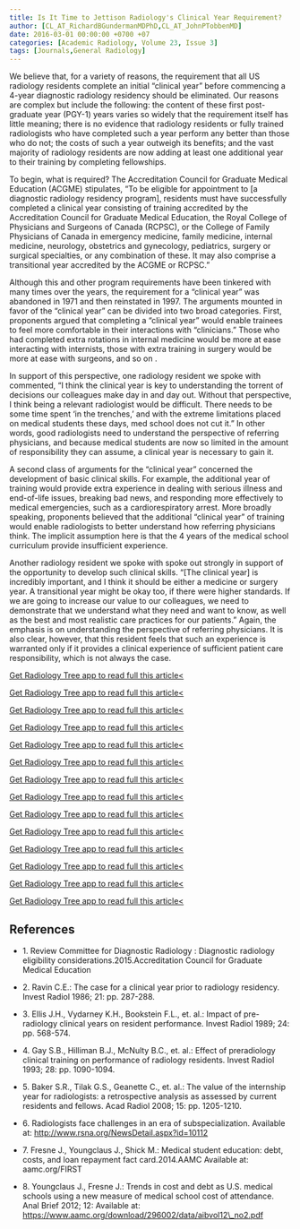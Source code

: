 ```yaml
---
title: Is It Time to Jettison Radiology's Clinical Year Requirement?
author: [CL_AT_RichardBGundermanMDPhD,CL_AT_JohnPTobbenMD]
date: 2016-03-01 00:00:00 +0700 +07
categories: [Academic Radiology, Volume 23, Issue 3]
tags: [Journals,General Radiology]
---
```

We believe that, for a variety of reasons, the requirement that all US radiology residents complete an initial “clinical year” before commencing a 4-year diagnostic radiology residency should be eliminated. Our reasons are complex but include the following: the content of these first post-graduate year (PGY-1) years varies so widely that the requirement itself has little meaning; there is no evidence that radiology residents or fully trained radiologists who have completed such a year perform any better than those who do not; the costs of such a year outweigh its benefits; and the vast majority of radiology residents are now adding at least one additional year to their training by completing fellowships.

To begin, what is required? The Accreditation Council for Graduate Medical Education (ACGME) stipulates, “To be eligible for appointment to \[a diagnostic radiology residency program\], residents must have successfully completed a clinical year consisting of training accredited by the Accreditation Council for Graduate Medical Education, the Royal College of Physicians and Surgeons of Canada (RCPSC), or the College of Family Physicians of Canada in emergency medicine, family medicine, internal medicine, neurology, obstetrics and gynecology, pediatrics, surgery or surgical specialties, or any combination of these. It may also comprise a transitional year accredited by the ACGME or RCPSC.”

Although this and other program requirements have been tinkered with many times over the years, the requirement for a “clinical year” was abandoned in 1971 and then reinstated in 1997. The arguments mounted in favor of the “clinical year” can be divided into two broad categories. First, proponents argued that completing a “clinical year” would enable trainees to feel more comfortable in their interactions with “clinicians.” Those who had completed extra rotations in internal medicine would be more at ease interacting with internists, those with extra training in surgery would be more at ease with surgeons, and so on .

In support of this perspective, one radiology resident we spoke with commented, “I think the clinical year is key to understanding the torrent of decisions our colleagues make day in and day out. Without that perspective, I think being a relevant radiologist would be difficult. There needs to be some time spent ‘in the trenches,’ and with the extreme limitations placed on medical students these days, med school does not cut it.” In other words, good radiologists need to understand the perspective of referring physicians, and because medical students are now so limited in the amount of responsibility they can assume, a clinical year is necessary to gain it.

A second class of arguments for the “clinical year” concerned the development of basic clinical skills. For example, the additional year of training would provide extra experience in dealing with serious illness and end-of-life issues, breaking bad news, and responding more effectively to medical emergencies, such as a cardiorespiratory arrest. More broadly speaking, proponents believed that the additional “clinical year” of training would enable radiologists to better understand how referring physicians think. The implicit assumption here is that the 4 years of the medical school curriculum provide insufficient experience.

Another radiology resident we spoke with spoke out strongly in support of the opportunity to develop such clinical skills. “\[The clinical year\] is incredibly important, and I think it should be either a medicine or surgery year. A transitional year might be okay too, if there were higher standards. If we are going to increase our value to our colleagues, we need to demonstrate that we understand what they need and want to know, as well as the best and most realistic care practices for our patients.” Again, the emphasis is on understanding the perspective of referring physicians. It is also clear, however, that this resident feels that such an experience is warranted only if it provides a clinical experience of sufficient patient care responsibility, which is not always the case.

[Get Radiology Tree app to read full this article<](https://clinicalpub.com/app)

[Get Radiology Tree app to read full this article<](https://clinicalpub.com/app)

[Get Radiology Tree app to read full this article<](https://clinicalpub.com/app)

[Get Radiology Tree app to read full this article<](https://clinicalpub.com/app)

[Get Radiology Tree app to read full this article<](https://clinicalpub.com/app)

[Get Radiology Tree app to read full this article<](https://clinicalpub.com/app)

[Get Radiology Tree app to read full this article<](https://clinicalpub.com/app)

[Get Radiology Tree app to read full this article<](https://clinicalpub.com/app)

[Get Radiology Tree app to read full this article<](https://clinicalpub.com/app)

[Get Radiology Tree app to read full this article<](https://clinicalpub.com/app)

[Get Radiology Tree app to read full this article<](https://clinicalpub.com/app)

[Get Radiology Tree app to read full this article<](https://clinicalpub.com/app)

[Get Radiology Tree app to read full this article<](https://clinicalpub.com/app)

[Get Radiology Tree app to read full this article<](https://clinicalpub.com/app)

## References

- 1\. Review Committee for Diagnostic Radiology : Diagnostic radiology eligibility considerations.2015.Accreditation Council for Graduate Medical Education


- 2\. Ravin C.E.: The case for a clinical year prior to radiology residency. Invest Radiol 1986; 21: pp. 287-288.


- 3\. Ellis J.H., Vydarney K.H., Bookstein F.L., et. al.: Impact of pre-radiology clinical years on resident performance. Invest Radiol 1989; 24: pp. 568-574.


- 4\. Gay S.B., Hilliman B.J., McNulty B.C., et. al.: Effect of preradiology clinical training on performance of radiology residents. Invest Radiol 1993; 28: pp. 1090-1094.


- 5\. Baker S.R., Tilak G.S., Geanette C., et. al.: The value of the internship year for radiologists: a retrospective analysis as assessed by current residents and fellows. Acad Radiol 2008; 15: pp. 1205-1210.


- 6\.  Radiologists face challenges in an era of subspecialization. Available at: http://www.rsna.org/NewsDetail.aspx?id=10112

- 7\. Fresne J., Youngclaus J., Shick M.: Medical student education: debt, costs, and loan repayment fact card.2014.AAMC Available at: aamc.org/FIRST

- 8\. Youngclaus J., Fresne J.: Trends in cost and debt as U.S. medical schools using a new measure of medical school cost of attendance. Anal Brief 2012; 12: Available at: https://www.aamc.org/download/296002/data/aibvol12\_no2.pdf